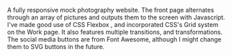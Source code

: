 A fully responsive mock photography website. The front page alternates through an array of pictures and outputs them to the screen with 
Javascript. I've made good use of CSS Flexbox , and incorporated CSS's Grid system on the Work page. It also features multiple transitions,
and transformations. The social media buttons are from Font Awesome, although I might change them to SVG buttons in the future.
